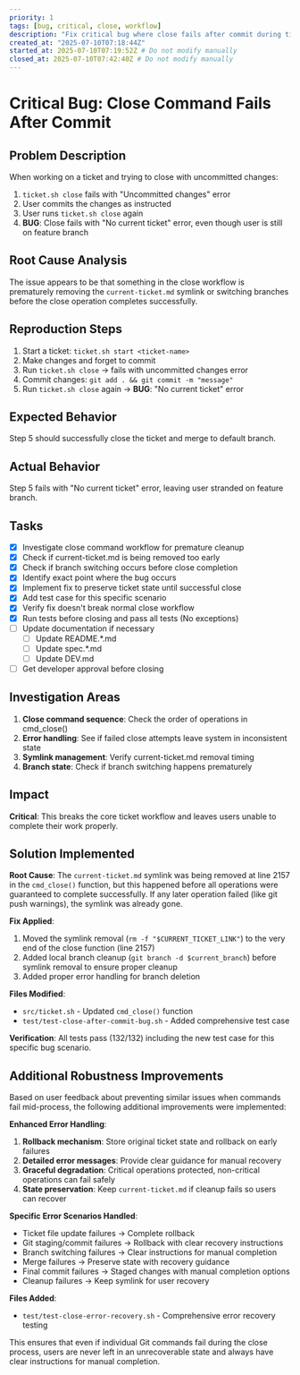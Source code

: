 ```yaml
---
priority: 1
tags: [bug, critical, close, workflow]
description: "Fix critical bug where close fails after commit during ticket workflow"
created_at: "2025-07-10T07:18:44Z"
started_at: 2025-07-10T07:19:52Z # Do not modify manually
closed_at: 2025-07-10T07:42:40Z # Do not modify manually
---
```


# Critical Bug: Close Command Fails After Commit

## Problem Description

When working on a ticket and trying to close with uncommitted changes:
1. `ticket.sh close` fails with "Uncommitted changes" error
2. User commits the changes as instructed
3. User runs `ticket.sh close` again
4. **BUG**: Close fails with "No current ticket" error, even though user is still on feature branch

## Root Cause Analysis

The issue appears to be that something in the close workflow is prematurely removing the `current-ticket.md` symlink or switching branches before the close operation completes successfully.

## Reproduction Steps

1. Start a ticket: `ticket.sh start <ticket-name>`
2. Make changes and forget to commit
3. Run `ticket.sh close` → fails with uncommitted changes error
4. Commit changes: `git add . && git commit -m "message"`
5. Run `ticket.sh close` again → **BUG**: "No current ticket" error

## Expected Behavior

Step 5 should successfully close the ticket and merge to default branch.

## Actual Behavior

Step 5 fails with "No current ticket" error, leaving user stranded on feature branch.

## Tasks

- [x] Investigate close command workflow for premature cleanup
- [x] Check if current-ticket.md is being removed too early
- [x] Check if branch switching occurs before close completion
- [x] Identify exact point where the bug occurs
- [x] Implement fix to preserve ticket state until successful close
- [x] Add test case for this specific scenario
- [x] Verify fix doesn't break normal close workflow
- [x] Run tests before closing and pass all tests (No exceptions)
- [ ] Update documentation if necessary
  - [ ] Update README.*.md
  - [ ] Update spec.*.md
  - [ ] Update DEV.md
- [ ] Get developer approval before closing

## Investigation Areas

1. **Close command sequence**: Check the order of operations in cmd_close()
2. **Error handling**: See if failed close attempts leave system in inconsistent state
3. **Symlink management**: Verify current-ticket.md removal timing
4. **Branch state**: Check if branch switching happens prematurely

## Impact

**Critical**: This breaks the core ticket workflow and leaves users unable to complete their work properly.

## Solution Implemented

**Root Cause**: The `current-ticket.md` symlink was being removed at line 2157 in the `cmd_close()` function, but this happened before all operations were guaranteed to complete successfully. If any later operation failed (like git push warnings), the symlink was already gone.

**Fix Applied**: 
1. Moved the symlink removal (`rm -f "$CURRENT_TICKET_LINK"`) to the very end of the close function (line 2157)
2. Added local branch cleanup (`git branch -d $current_branch`) before symlink removal to ensure proper cleanup
3. Added proper error handling for branch deletion

**Files Modified**: 
- `src/ticket.sh` - Updated `cmd_close()` function
- `test/test-close-after-commit-bug.sh` - Added comprehensive test case

**Verification**: All tests pass (132/132) including the new test case for this specific bug scenario.

## Additional Robustness Improvements

Based on user feedback about preventing similar issues when commands fail mid-process, the following additional improvements were implemented:

**Enhanced Error Handling**:
1. **Rollback mechanism**: Store original ticket state and rollback on early failures
2. **Detailed error messages**: Provide clear guidance for manual recovery
3. **Graceful degradation**: Critical operations protected, non-critical operations can fail safely
4. **State preservation**: Keep `current-ticket.md` if cleanup fails so users can recover

**Specific Error Scenarios Handled**:
- Ticket file update failures → Complete rollback
- Git staging/commit failures → Rollback with clear recovery instructions  
- Branch switching failures → Clear instructions for manual completion
- Merge failures → Preserve state with recovery guidance
- Final commit failures → Staged changes with manual completion options
- Cleanup failures → Keep symlink for user recovery

**Files Added**:
- `test/test-close-error-recovery.sh` - Comprehensive error recovery testing

This ensures that even if individual Git commands fail during the close process, users are never left in an unrecoverable state and always have clear instructions for manual completion.
